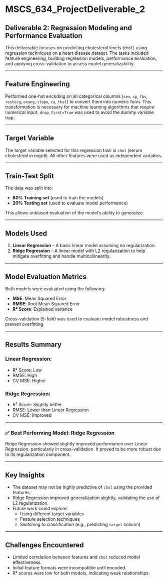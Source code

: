 # MSCS_634_ProjectDeliverable_2

## Deliverable 2: Regression Modeling and Performance Evaluation

This deliverable focuses on predicting cholesterol levels (`chol`) using regression techniques on a heart disease dataset. The tasks included feature engineering, building regression models, performance evaluation, and applying cross-validation to assess model generalizability.

---

##  Feature Engineering

Performed one-hot encoding on all categorical columns (`sex`, `cp`, `fbs`, `restecg`, `exang`, `slope`, `ca`, `thal`) to convert them into numeric form. This transformation is necessary for machine learning algorithms that require numerical input. `drop_first=True` was used to avoid the dummy variable trap.

---

##  Target Variable

The target variable selected for this regression task is `chol` (serum cholesterol in mg/dl). All other features were used as independent variables.

---

##  Train-Test Split

The data was split into:
- **80% Training set** (used to train the models)
- **20% Testing set** (used to evaluate model performance)

This allows unbiased evaluation of the model’s ability to generalize.

---

##  Models Used

1. **Linear Regression** – A basic linear model assuming no regularization.
2. **Ridge Regression** – A linear model with L2 regularization to help mitigate overfitting and handle multicollinearity.

---

##  Model Evaluation Metrics

Both models were evaluated using the following:
- **MSE**: Mean Squared Error
- **RMSE**: Root Mean Squared Error
- **R² Score**: Explained variance

Cross-validation (5-fold) was used to evaluate model robustness and prevent overfitting.

---

## Results Summary

### Linear Regression:
- R² Score: Low
- RMSE: High
- CV MSE: Higher

### Ridge Regression:
- R² Score: Slightly better
- RMSE: Lower than Linear Regression
- CV MSE: Improved

---

### ✅ Best Performing Model: Ridge Regression

Ridge Regression showed slightly improved performance over Linear Regression, particularly in cross-validation. It proved to be more robust due to its regularization component.

---

##  Key Insights

- The dataset may not be highly predictive of `chol` using the provided features.
- Ridge Regression improved generalization slightly, validating the use of L2 regularization.
- Future work could explore:
  - Using different target variables
  - Feature selection techniques
  - Switching to classification (e.g., predicting `target` column)

---

##  Challenges Encountered

- Limited correlation between features and `chol` reduced model effectiveness.
- Initial feature formats were incompatible until encoded.
- R² scores were low for both models, indicating weak relationships.
